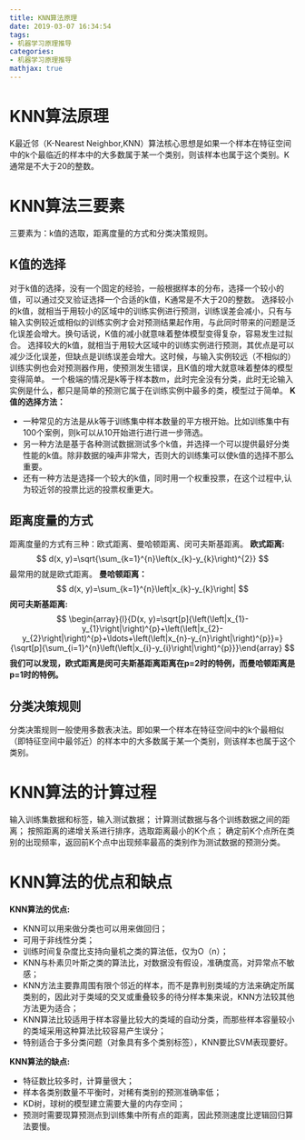 ```yaml
---
title: KNN算法原理
date: 2019-03-07 16:34:54
tags:
- 机器学习原理推导
categories:
- 机器学习原理推导
mathjax: true
---
```


# KNN算法原理
K最近邻（K-Nearest Neighbor,KNN）算法核心思想是如果一个样本在特征空间中的k个最临近的样本中的大多数属于某一个类别，则该样本也属于这个类别。K通常是不大于20的整数。
# KNN算法三要素
三要素为：k值的选取，距离度量的方式和分类决策规则。
## K值的选择
对于k值的选择，没有一个固定的经验，一般根据样本的分布，选择一个较小的值，可以通过交叉验证选择一个合适的k值，K通常是不大于20的整数。
选择较小的k值，就相当于用较小的区域中的训练实例进行预测，训练误差会减小，只有与输入实例较近或相似的训练实例才会对预测结果起作用，与此同时带来的问题是泛化误差会增大。换句话说，K值的减小就意味着整体模型变得复杂，容易发生过拟合。
选择较大的k值，就相当于用较大区域中的训练实例进行预测，其优点是可以减少泛化误差，但缺点是训练误差会增大。这时候，与输入实例较远（不相似的）训练实例也会对预测器作用，使预测发生错误，且K值的增大就意味着整体的模型变得简单。
一个极端的情况是k等于样本数m，此时完全没有分类，此时无论输入实例是什么，都只是简单的预测它属于在训练实例中最多的类，模型过于简单。
**K值的选择方法：**
* 一种常见的方法是从k等于训练集中样本数量的平方根开始。比如训练集中有100个案例，则k可以从10开始进行进行进一步筛选。
* 另一种方法是基于各种测试数据测试多个k值，并选择一个可以提供最好分类性能的k值。除非数据的噪声非常大，否则大的训练集可以使k值的选择不那么重要。
* 还有一种方法是选择一个较大的k值，同时用一个权重投票，在这个过程中,认为较近邻的投票比远的投票权重更大。

## 距离度量的方式
距离度量的方式有三种：欧式距离、曼哈顿距离、闵可夫斯基距离。
**欧式距离:**
$$
d(x, y)=\sqrt{\sum_{k=1}^{n}\left(x_{k}-y_{k}\right)^{2}}
$$
最常用的就是欧式距离。
**曼哈顿距离：**
$$
d(x, y)=\sum_{k=1}^{n}\left|x_{k}-y_{k}\right|
$$
**闵可夫斯基距离:**
$$
\begin{array}{l}{D(x, y)=\sqrt[p]{\left(\left|x_{1}-y_{1}\right|\right)^{p}+\left(\left|x_{2}-y_{2}\right|\right)^{p}+\ldots+\left(\left|x_{n}-y_{n}\right|\right)^{p}}=} {\sqrt[p]{\sum_{i=1}^{n}\left(\left|x_{i}-y_{i}\right|\right)^{p}}}\end{array}
$$
**我们可以发现，欧式距离是闵可夫斯基距离距离在p=2时的特例，而曼哈顿距离是p=1时的特例。**
## 分类决策规则
分类决策规则一般使用多数表决法。即如果一个样本在特征空间中的k个最相似（即特征空间中最邻近）的样本中的大多数属于某一个类别，则该样本也属于这个类别。
# KNN算法的计算过程
输入训练集数据和标签，输入测试数据；
计算测试数据与各个训练数据之间的距离；
按照距离的递增关系进行排序，选取距离最小的K个点；
确定前K个点所在类别的出现频率，返回前K个点中出现频率最高的类别作为测试数据的预测分类。
# KNN算法的优点和缺点
**KNN算法的优点:**
* KNN可以用来做分类也可以用来做回归；
* 可用于非线性分类；
* 训练时间复杂度比支持向量机之类的算法低，仅为O（n）；
* KNN与朴素贝叶斯之类的算法比，对数据没有假设，准确度高，对异常点不敏感；
* KNN方法主要靠周围有限个邻近的样本，而不是靠判别类域的方法来确定所属类别的，因此对于类域的交叉或重叠较多的待分样本集来说，KNN方法较其他方法更为适合；
* KNN算法比较适用于样本容量比较大的类域的自动分类，而那些样本容量较小的类域采用这种算法比较容易产生误分；
* 特别适合于多分类问题（对象具有多个类别标签），KNN要比SVM表现要好。

**KNN算法的缺点:**
* 特征数比较多时，计算量很大；
* 样本各类别数量不平衡时，对稀有类别的预测准确率低；
* KD树，球树的模型建立需要大量的内存空间；
* 预测时需要现算预测点到训练集中所有点的距离，因此预测速度比逻辑回归算法要慢。